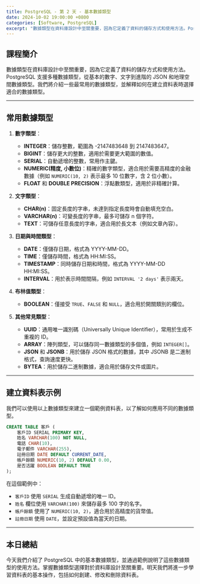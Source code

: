 ```yaml
---
title: PostgreSQL - 第 2 天 - 基本數據類型
date: 2024-10-02 19:00:00 +0800
categories: [Software, PostgreSQL]
excerpt: "數據類型在資料庫設計中至關重要，因為它定義了資料的儲存方式和使用方法。PostgreSQL 支援多種數據類型，從基本的數字、文字到進階的 JSON 和地理空間數據類型。我們將介紹一些最常用的數據類型，並解釋如何在建立資料表時選擇適合的數據類型。"
---
```


## 課程簡介
數據類型在資料庫設計中至關重要，因為它定義了資料的儲存方式和使用方法。PostgreSQL 支援多種數據類型，從基本的數字、文字到進階的 JSON 和地理空間數據類型。我們將介紹一些最常用的數據類型，並解釋如何在建立資料表時選擇適合的數據類型。

---

## 常用數據類型

1. **數字類型**：
   - **INTEGER**：儲存整數，範圍為 -2147483648 到 2147483647。
   - **BIGINT**：儲存更大的整數，適用於需要更大範圍的數值。
   - **SERIAL**：自動遞增的整數，常用作主鍵。
   - **NUMERIC(精度, 小數位)**：精確的數字類型，適合用於需要高精度的金融數據（例如 `NUMERIC(10, 2)` 表示最多 10 位數字，含 2 位小數）。
   - **FLOAT** 和 **DOUBLE PRECISION**：浮點數類型，適用於非精確計算。

2. **文字類型**：
   - **CHAR(n)**：固定長度的字串，未達到指定長度時會自動填充空白。
   - **VARCHAR(n)**：可變長度的字串，最多可儲存 n 個字符。
   - **TEXT**：可儲存任意長度的字串，適合用於長文本（例如文章內容）。

3. **日期與時間類型**：
   - **DATE**：僅儲存日期，格式為 YYYY-MM-DD。
   - **TIME**：僅儲存時間，格式為 HH:MI:SS。
   - **TIMESTAMP**：同時儲存日期和時間，格式為 YYYY-MM-DD HH:MI:SS。
   - **INTERVAL**：用於表示時間間隔，例如 `INTERVAL '2 days'` 表示兩天。

4. **布林值類型**：
   - **BOOLEAN**：僅接受 `TRUE`、`FALSE` 和 `NULL`，適合用於開關類別的欄位。

5. **其他常見類型**：
   - **UUID**：通用唯一識別碼（Universally Unique Identifier），常用於生成不重複的 ID。
   - **ARRAY**：陣列類型，可以儲存同一數據類型的多個值，例如 `INTEGER[]`。
   - **JSON** 和 **JSONB**：用於儲存 JSON 格式的數據，其中 JSONB 是二進制格式，查詢速度更快。
   - **BYTEA**：用於儲存二進制數據，適合用於儲存文件或圖片。

---

## 建立資料表示例

我們可以使用以上數據類型來建立一個範例資料表，以了解如何應用不同的數據類型。

```sql
CREATE TABLE 客戶 (
    客戶ID SERIAL PRIMARY KEY,
    姓名 VARCHAR(100) NOT NULL,
    電話 CHAR(10),
    電子郵件 VARCHAR(255),
    註冊日期 DATE DEFAULT CURRENT_DATE,
    帳戶餘額 NUMERIC(10, 2) DEFAULT 0.00,
    是否活躍 BOOLEAN DEFAULT TRUE
);
```

在這個範例中：
- `客戶ID` 使用 `SERIAL` 生成自動遞增的唯一 ID。
- `姓名` 欄位使用 `VARCHAR(100)` 來儲存最多 100 字的名字。
- `帳戶餘額` 使用了 `NUMERIC(10, 2)`，適合用於高精度的貨幣值。
- `註冊日期` 使用 `DATE`，並設定預設值為當天的日期。

---

## 本日總結
今天我們介紹了 PostgreSQL 中的基本數據類型，並通過範例說明了這些數據類型的使用方法。掌握數據類型選擇對於資料庫設計至關重要。明天我們將進一步學習資料表的基本操作，包括如何創建、修改和刪除資料表。
